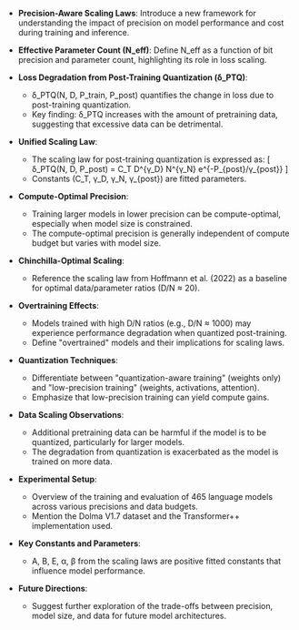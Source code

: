 - **Precision-Aware Scaling Laws**: Introduce a new framework for understanding the impact of precision on model performance and cost during training and inference.
  
- **Effective Parameter Count (N_eff)**: Define N_eff as a function of bit precision and parameter count, highlighting its role in loss scaling.

- **Loss Degradation from Post-Training Quantization (δ_PTQ)**: 
  - δ_PTQ(N, D, P_train, P_post) quantifies the change in loss due to post-training quantization.
  - Key finding: δ_PTQ increases with the amount of pretraining data, suggesting that excessive data can be detrimental.

- **Unified Scaling Law**: 
  - The scaling law for post-training quantization is expressed as:
    \[
    δ_PTQ(N, D, P_post) = C_T D^{γ_D} N^{γ_N} e^{-P_{post}/γ_{post}}
    \]
  - Constants \(C_T, γ_D, γ_N, γ_{post}\) are fitted parameters.

- **Compute-Optimal Precision**: 
  - Training larger models in lower precision can be compute-optimal, especially when model size is constrained.
  - The compute-optimal precision is generally independent of compute budget but varies with model size.

- **Chinchilla-Optimal Scaling**: 
  - Reference the scaling law from Hoffmann et al. (2022) as a baseline for optimal data/parameter ratios (D/N ≈ 20).

- **Overtraining Effects**: 
  - Models trained with high D/N ratios (e.g., D/N ≈ 1000) may experience performance degradation when quantized post-training.
  - Define "overtrained" models and their implications for scaling laws.

- **Quantization Techniques**: 
  - Differentiate between "quantization-aware training" (weights only) and "low-precision training" (weights, activations, attention).
  - Emphasize that low-precision training can yield compute gains.

- **Data Scaling Observations**: 
  - Additional pretraining data can be harmful if the model is to be quantized, particularly for larger models.
  - The degradation from quantization is exacerbated as the model is trained on more data.

- **Experimental Setup**: 
  - Overview of the training and evaluation of 465 language models across various precisions and data budgets.
  - Mention the Dolma V1.7 dataset and the Transformer++ implementation used.

- **Key Constants and Parameters**: 
  - A, B, E, α, β from the scaling laws are positive fitted constants that influence model performance.

- **Future Directions**: 
  - Suggest further exploration of the trade-offs between precision, model size, and data for future model architectures.